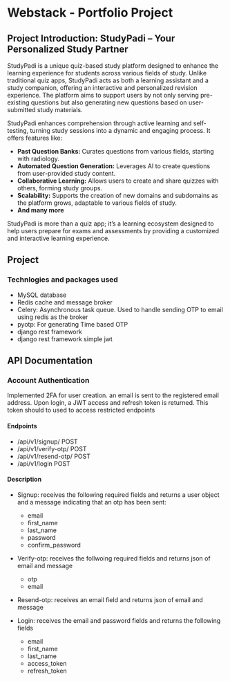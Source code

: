 # Webstack - Portfolio Project

## Project Introduction: StudyPadi – Your Personalized Study Partner

StudyPadi is a unique quiz-based study platform designed to enhance the learning experience for students across various fields of study. Unlike traditional quiz apps, StudyPadi acts as both a learning assistant and a study companion, offering an interactive and personalized revision experience. The platform aims to support users by not only serving pre-existing questions but also generating new questions based on user-submitted study materials.

StudyPadi enhances comprehension through active learning and self-testing, turning study sessions into a dynamic and engaging process. It offers features like:
- **Past Question Banks:** Curates questions from various fields, starting with radiology.
- **Automated Question Generation:** Leverages AI to create questions from user-provided study content.
- **Collaborative Learning:** Allows users to create and share quizzes with others, forming study groups.
- **Scalability:** Supports the creation of new domains and subdomains as the platform grows, adaptable to various fields of study.
- **And many more**

StudyPadi is more than a quiz app; it’s a learning ecosystem designed to help users prepare for exams and assessments by providing a customized and interactive learning experience.

## Project

### Technlogies and packages used
- MySQL database
- Redis cache and message broker
- Celery: Asynchronous task queue. Used to handle sending OTP to email using redis as the broker
- pyotp: For generating Time based OTP
- django rest framework
- django rest framework simple jwt

## API Documentation

### Account Authentication
Implemented 2FA for user creation. an email is sent to the registered email address. Upon login, a JWT access and refresh token is returned. This token should to used to access restricted endpoints

#### Endpoints
- /api/v1/signup/ POST
- /api/v1/verify-otp/ POST
- /api/v1/resend-otp/ POST
- /api/v1/login POST

#### Description
- Signup: receives the following required fields and returns a user object and a message indicating that an otp has been sent:
  * email
  * first_name
  * last_name
  * password
  * confirm_password 

- Verify-otp: receives the follwoing required fields and returns json of email and message
  * otp
  * email

- Resend-otp: receives an email field and returns json of email and message

- Login: receives the email and password fields and returns  the following fields
  * email
  * first_name
  * last_name
  * access_token
  * refresh_token
